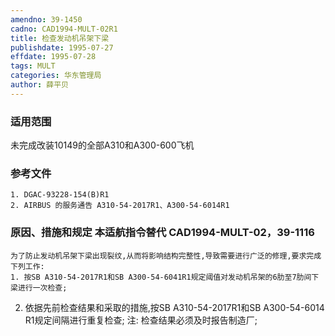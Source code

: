```yaml
---
amendno: 39-1450
cadno: CAD1994-MULT-02R1
title: 检查发动机吊架下梁
publishdate: 1995-07-27
effdate: 1995-07-28
tags: MULT
categories: 华东管理局
author: 薛平贝
---
```


### 适用范围 
未完成改装10149的全部A310和A300-600飞机

<!--more-->
### 参考文件
    1. DGAC-93228-154(B)R1 
    2. AIRBUS 的服务通告 A310-54-2017R1、A300-54-6014R1 

### 原因、措施和规定 本适航指令替代 CAD1994-MULT-02，39-1116 
    为了防止发动机吊架下梁出现裂纹,从而将影响结构完整性,导致需要进行广泛的修理,要求完成下列工作: 
    1. 按SB A310-54-2017R1和SB A300-54-6041R1规定阈值对发动机吊架的6肋至7肋间下梁进行一次检查; 
2. 依据先前检查结果和采取的措施,按SB A310-54-2017R1和SB 
A300-54-6014 R1规定间隔进行重复检查; 注: 检查结果必须及时报告制造厂;
